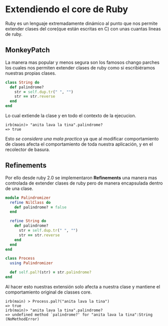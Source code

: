 # Extendiendo el core de Ruby

Ruby es un lenguaje extremadamente dinámico al punto que nos permite extender clases del core(que están escritas en C) con unas cuantas lineas de ruby.

## MonkeyPatch

La manera mas popular y menos segura son los famosos chango parches los cuales nos permiten extender clases de ruby como si escribiéramos nuestras propias clases.

```ruby
class String do
  def palindrome?
    str = self.dup.tr(" ", "")
    str == str.reverse
  end
end
```
Lo cual extiende la clase y en todo el contexto de la ejecucion.

```
irb(main)> "anita lava la tina".palindrome?
=> true
```

Esto *se considera una mala practica* ya que al modificar comportamiento de clases afecta el comportamiento
de toda nuestra aplicación, y en el recolector de basura.

## Refinements

Por ello desde ruby 2.0 se implementaron **Refinements** una manera mas controlada de extender clases de ruby pero de manera encapsulada dentro de una clase.

```ruby
module Palindromizer
  refine NilClass do
    def palindrome? = false
  end

  refine String do
    def palindrome?
      str = self.dup.tr(" ", "")
      str == str.reverse
    end
  end
end

class Process
  using Palindromizer

  def self.pal?(str) = str.palindrome?
end
```

Al hacer esto nuestras extensión solo afecta a nuestra clase y mantiene el comportamiento original de classes core.

```
irb(main) > Process.pal?("anita lava la tina")
=> true
irb(main)> "anita lava la tina".palindrome?
=> undefined method `palindrome?' for "anita lava la tina":String (NoMethodError)
```

